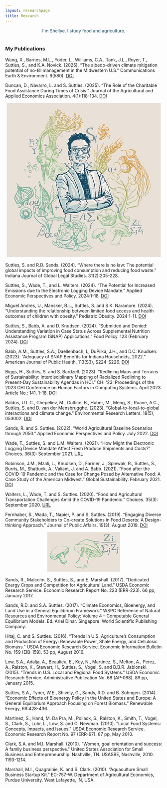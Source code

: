 ```yaml
---
layout: researchpage
title: Research
---
```

<font color="#164a63">
<center>I'm Shellye. I study food and agriculture.</center>
</font>

<br/>


### My Publications
Wang, X., Barnes, M.L., Yoder, L., Williams, C.A., Tank, J.L., Royer, T., Suttles, S., and K.A. Novick. (2025). “The albedo-driven climate mitigation potential of no-till management in the Midwestern U.S.” Communications Earth & Environment. 6(580). [DOI](https://doi.org/10.1038/s43247-025-02549-x)

Duncan, D., Navarro, L. and S. Suttles. (2025). “The Role of the Charitable Food Assistance During Times of Crisis.” Journal of the Agricultural and Applied Economics Association. 4(1):118-134. [DOI](https://doi.org/10.1002/jaa2.70006)

<center>
<img src="/assets/img/shellye-illustrated-smallest.jpg" alt="Shellye">
</center>

Suttles, S. and R.D. Sands. (2024). “Where there is no law: The potential global impacts of improving food consumption and reducing food waste.” Indiana Journal of Global Legal Studies. 31(2):205-228.

Suttles, S., Wade, T., and L. Walters. (2024). “The Potential for Increased Emissions due to the Electronic Logging Device Mandate.” Applied Economic Perspectives and Policy. 2024:1-18. [DOI](https://doi.org/10.1002/aepp.13469)

Miguel Andres, U., Mansker, B.L., Suttles, S. and S.K. Naramore. (2024). “Understanding the relationship between limited food access and health outcomes of children with obesity.” Pediatric Obesity. 2024:1-11. [DOI]( https://doi.org/10.1111/ijpo.13151)

Suttles, S., Babb, A. and D. Knudsen. (2024). “Submitted and Denied: Understanding Variation in Case Status Across Supplemental Nutrition Assistance Program (SNAP) Applications.”  Food Policy. 123 (February 2024). [DOI](https://doi.org/10.1016/j.foodpol.2023.102588)

Babb, A.M., Suttles, S.A., Daellenbach, I., DuPilka, J.H., and D.C. Knudsen. (2023). “Adequacy of SNAP Benefits for Indiana Households, 2022.” American Journal of Public Health. 113(S3), S224-S226. [DOI](https://doi.org/10.2105/AJPH.2023.307408)

Biggs, H., Suttles, S. and S. Bardzell. (2023). “Redlining Maps and Terrains of Sustainability: Interdisciplinary Mapping of Racialized Redlining to Present-Day Sustainability Agendas in HCI.” CHI '23: Proceedings of the 2023 CHI Conference on Human Factors in Computing Systems. April 2023. Article No.: 141. 1–18. [DOI](https://doi.org/10.1145/3544548.3581491)

Baldos, U.L.C., Chepeliev, M., Cultice, B., Huber, M., Meng, S., Ruane, A.C., Suttles, S. and D. van der Mensbrugghe. (2023). “Global-to-local-to-global interactions and climate change.” Environmental Research Letters. 18(5), 053002. [DOI](https://doi.org/10.1088/1748-9326/acc95c)

Sands, R. and S. Suttles. (2022). “World Agricultural Baseline Scenarios through 2050.”  Applied Economic Perspectives and Policy. July 2022. [DOI](https://doi.org/10.1002/aepp.13309)

Wade, T., Suttles, S. and L.M. Walters. (2021). “How Might the Electronic Logging Device Mandate Affect Fresh Produce Shipments and Costs?” Choices. 36(3): September 2021. [URL](https://www.jstor.org/stable/27098604)

Robinson, J.M., Mzali, L., Knudsen, D., Farmer, J., Spiewak, R., Suttles, S., Burris, M., Shattuck, A., Valiant, J. and A. Babb. (2021). “Food after the COVID-19 Pandemic and the Case for Change Posed by Alternative Food: A Case Study of the American Midwest.” Global Sustainability. February 2021. [DOI](https://doi.org/10.1017/sus.2021.5)

Walters, L., Wade, T. and S. Suttles. (2020). “Food and Agricultural Transportation Challenges Amid the COVID-19 Pandemic.” Choices. 35(3): September 2020. [URL](https://www.jstor.org/stable/27098566)

Fernhaber, S., Wada, T., Napier, P. and S. Suttles. (2019). “Engaging Diverse Community Stakeholders to Co-create Solutions in Food Deserts: A Design-thinking Approach.” Journal of Public Affairs. 19(3): August 2019. [DOI]( https://doi.org/10.1002/pa.1874)

<center>
<img src="/assets/img/twomushroom002_small.png" alt="Two mushrooms and equation">
</center>

Sands, R., Malcolm, S., Suttles, S., and E. Marshall. (2017). “Dedicated Energy Crops and Competition for Agricultural Land.” USDA Economic Research Service. Economic Research Report No. 223 (ERR-223). 66 pp, January 2017.

Sands, R.D. and S.A. Suttles. (2017). “Climate Economics, Bioenergy, and Land Use in a General Equilibrium Framework.” WSPC Reference of Natural Resources and Environmental Policy: Volume 4 – Computable General Equilibrium Models. Ed. Ariel Dinar. Singapore: World Scientific Publishing Company.

Hitaj, C. and S. Suttles. (2016). “Trends in U.S. Agriculture’s Consumption and Production of Energy: Renewable Power, Shale Energy, and Cellulosic Biomass.” USDA Economic Research Service. Economic Information Bulletin No. 159 (EIB-159). 53 pp, August 2016.

Low, S.A., Adalja, A., Beaulieu, E., Key, N., Martinez, S., Melton, A., Perez, A., Ralston, K., Stewart, H., Suttles, S., Vogel, S. and B.B.R. Jablonski. (2015). “Trends in U.S. Local and Regional Food Systems.” USDA Economic Research Service. Administrative Publication No. 68 (AP-068). 89 pp, January 2015.

Suttles, S.A., Tyner, W.E., Shively, G., Sands, R.D. and B. Sohngen. (2014). “Economic Effects of Bioenergy Policy in the United States and Europe: A General Equilibrium Approach Focusing on Forest Biomass.” Renewable Energy, 69:428-436.

Martinez, S., Hand, M. Da Pra, M., Pollack, S., Ralston, K., Smith, T., Vogel, S., Clark, S., Lohr, L., Low, S. and C. Newman. (2010). "Local Food Systems: Concepts, Impacts, and Issues." USDA Economic Research Service. Economic Research Report No. 97 (ERR-97). 87 pp, May 2010.

Clark, S.A. and M.I. Marshall. (2010). "Women, goal orientation and success: A family business perspective." United States Association for Small Business and Entrepreneurship. Nashville, TN. USASBE, Nashville, 2010. 1193-1214.

Marshall, M.I., Quagrainie, K. and S. Clark. (2010). “Aquaculture Small Business Startup Kit.” EC-757-W. Department of Agricultural Economics, Purdue University. West Lafayette, IN, USA.

